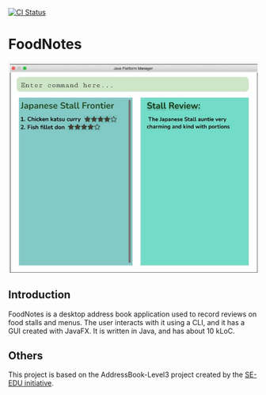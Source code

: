 [![CI Status](https://github.com/AY2324S1-CS2103T-W10-4/tp/workflows/Java%20CI/badge.svg)](https://github.com/AY2324S1-CS2103T-W10-4/tp/actions)
# FoodNotes
![Ui](docs/images/Ui.png)

## Introduction
FoodNotes is a desktop address book application used to record reviews on food stalls and menus. The user interacts with it using a CLI, and it has a GUI created with JavaFX. It is written in Java, and has about 10 kLoC.

## Others
This project is based on the AddressBook-Level3 project created by the [SE-EDU initiative](https://se-education.org).<br>
